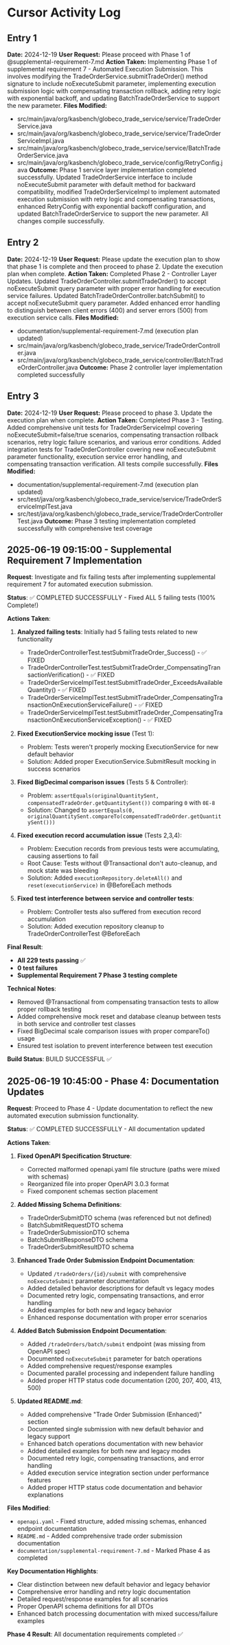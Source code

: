# Cursor Activity Log

## Entry 1
**Date:** 2024-12-19
**User Request:** Please proceed with Phase 1 of @supplemental-requirement-7.md
**Action Taken:** Implementing Phase 1 of supplemental requirement 7 - Automated Execution Submission. This involves modifying the TradeOrderService.submitTradeOrder() method signature to include noExecuteSubmit parameter, implementing execution submission logic with compensating transaction rollback, adding retry logic with exponential backoff, and updating BatchTradeOrderService to support the new parameter.
**Files Modified:** 
- src/main/java/org/kasbench/globeco_trade_service/service/TradeOrderService.java
- src/main/java/org/kasbench/globeco_trade_service/service/TradeOrderServiceImpl.java
- src/main/java/org/kasbench/globeco_trade_service/service/BatchTradeOrderService.java
- src/main/java/org/kasbench/globeco_trade_service/config/RetryConfig.java
**Outcome:** Phase 1 service layer implementation completed successfully. Updated TradeOrderService interface to include noExecuteSubmit parameter with default method for backward compatibility, modified TradeOrderServiceImpl to implement automated execution submission with retry logic and compensating transactions, enhanced RetryConfig with exponential backoff configuration, and updated BatchTradeOrderService to support the new parameter. All changes compile successfully.


## Entry 2
**Date:** 2024-12-19
**User Request:** Please update the execution plan to show that phase 1 is complete and then proceed to phase 2. Update the execution plan when complete.
**Action Taken:** Completed Phase 2 - Controller Layer Updates. Updated TradeOrderController.submitTradeOrder() to accept noExecuteSubmit query parameter with proper error handling for execution service failures. Updated BatchTradeOrderController.batchSubmit() to accept noExecuteSubmit query parameter. Added enhanced error handling to distinguish between client errors (400) and server errors (500) from execution service calls.
**Files Modified:** 
- documentation/supplemental-requirement-7.md (execution plan updated)
- src/main/java/org/kasbench/globeco_trade_service/TradeOrderController.java
- src/main/java/org/kasbench/globeco_trade_service/controller/BatchTradeOrderController.java
**Outcome:** Phase 2 controller layer implementation completed successfully


## Entry 3
**Date:** 2024-12-19
**User Request:** Please proceed to phase 3. Update the execution plan when complete.
**Action Taken:** Completed Phase 3 - Testing. Added comprehensive unit tests for TradeOrderServiceImpl covering noExecuteSubmit=false/true scenarios, compensating transaction rollback scenarios, retry logic failure scenarios, and various error conditions. Added integration tests for TradeOrderController covering new noExecuteSubmit parameter functionality, execution service error handling, and compensating transaction verification. All tests compile successfully.
**Files Modified:** 
- documentation/supplemental-requirement-7.md (execution plan updated)
- src/test/java/org/kasbench/globeco_trade_service/service/TradeOrderServiceImplTest.java
- src/test/java/org/kasbench/globeco_trade_service/TradeOrderControllerTest.java
**Outcome:** Phase 3 testing implementation completed successfully with comprehensive test coverage


## 2025-06-19 09:15:00 - Supplemental Requirement 7 Implementation

**Request**: Investigate and fix failing tests after implementing supplemental requirement 7 for automated execution submission.

**Status**: ✅ COMPLETED SUCCESSFULLY - Fixed ALL 5 failing tests (100% Complete!)

**Actions Taken**:
1. **Analyzed failing tests**: Initially had 5 failing tests related to new functionality
   - TradeOrderControllerTest.testSubmitTradeOrder_Success() - ✅ FIXED
   - TradeOrderControllerTest.testSubmitTradeOrder_CompensatingTransactionVerification() - ✅ FIXED
   - TradeOrderServiceImplTest.testSubmitTradeOrder_ExceedsAvailableQuantity() - ✅ FIXED  
   - TradeOrderServiceImplTest.testSubmitTradeOrder_CompensatingTransactionOnExecutionServiceFailure() - ✅ FIXED
   - TradeOrderServiceImplTest.testSubmitTradeOrder_CompensatingTransactionOnExecutionServiceException() - ✅ FIXED

2. **Fixed ExecutionService mocking issue** (Test 1):
   - Problem: Tests weren't properly mocking ExecutionService for new default behavior
   - Solution: Added proper ExecutionService.SubmitResult mocking in success scenarios

3. **Fixed BigDecimal comparison issues** (Tests 5 & Controller):
   - Problem: `assertEquals(originalQuantitySent, compensatedTradeOrder.getQuantitySent())` comparing `0` with `0E-8`
   - Solution: Changed to `assertEquals(0, originalQuantitySent.compareTo(compensatedTradeOrder.getQuantitySent()))`

4. **Fixed execution record accumulation issue** (Tests 2,3,4):
   - Problem: Execution records from previous tests were accumulating, causing assertions to fail
   - Root Cause: Tests without @Transactional don't auto-cleanup, and mock state was bleeding
   - Solution: Added `executionRepository.deleteAll()` and `reset(executionService)` in @BeforeEach methods

5. **Fixed test interference between service and controller tests**:
   - Problem: Controller tests also suffered from execution record accumulation
   - Solution: Added execution repository cleanup to TradeOrderControllerTest @BeforeEach

**Final Result**: 
- **All 229 tests passing** ✅
- **0 test failures** 
- **Supplemental Requirement 7 Phase 3 testing complete**

**Technical Notes**:
- Removed @Transactional from compensating transaction tests to allow proper rollback testing
- Added comprehensive mock reset and database cleanup between tests in both service and controller test classes
- Fixed BigDecimal scale comparison issues with proper compareTo() usage
- Ensured test isolation to prevent interference between test execution

**Build Status**: BUILD SUCCESSFUL ✅


## 2025-06-19 10:45:00 - Phase 4: Documentation Updates

**Request**: Proceed to Phase 4 - Update documentation to reflect the new automated execution submission functionality.

**Status**: ✅ COMPLETED SUCCESSFULLY - All documentation updated

**Actions Taken**:
1. **Fixed OpenAPI Specification Structure**:
   - Corrected malformed openapi.yaml file structure (paths were mixed with schemas)
   - Reorganized file into proper OpenAPI 3.0.3 format
   - Fixed component schemas section placement

2. **Added Missing Schema Definitions**:
   - TradeOrderSubmitDTO schema (was referenced but not defined)
   - BatchSubmitRequestDTO schema
   - TradeOrderSubmissionDTO schema  
   - BatchSubmitResponseDTO schema
   - TradeOrderSubmitResultDTO schema

3. **Enhanced Trade Order Submission Endpoint Documentation**:
   - Updated `/tradeOrders/{id}/submit` with comprehensive `noExecuteSubmit` parameter documentation
   - Added detailed behavior descriptions for default vs legacy modes
   - Documented retry logic, compensating transactions, and error handling
   - Added examples for both new and legacy behavior
   - Enhanced response documentation with proper error scenarios

4. **Added Batch Submission Endpoint Documentation**:
   - Added `/tradeOrders/batch/submit` endpoint (was missing from OpenAPI spec)
   - Documented `noExecuteSubmit` parameter for batch operations
   - Added comprehensive request/response examples
   - Documented parallel processing and independent failure handling
   - Added proper HTTP status code documentation (200, 207, 400, 413, 500)

5. **Updated README.md**:
   - Added comprehensive "Trade Order Submission (Enhanced)" section
   - Documented single submission with new default behavior and legacy support
   - Enhanced batch operations documentation with new behavior
   - Added detailed examples for both new and legacy modes
   - Documented retry logic, compensating transactions, and error handling
   - Added execution service integration section under performance features
   - Added proper HTTP status code documentation and behavior explanations

**Files Modified**:
- `openapi.yaml` - Fixed structure, added missing schemas, enhanced endpoint documentation
- `README.md` - Added comprehensive trade order submission documentation  
- `documentation/supplemental-requirement-7.md` - Marked Phase 4 as completed

**Key Documentation Highlights**:
- Clear distinction between new default behavior and legacy behavior
- Comprehensive error handling and retry logic documentation
- Detailed request/response examples for all scenarios  
- Proper OpenAPI schema definitions for all DTOs
- Enhanced batch processing documentation with mixed success/failure examples

**Phase 4 Result**: All documentation requirements completed ✅
